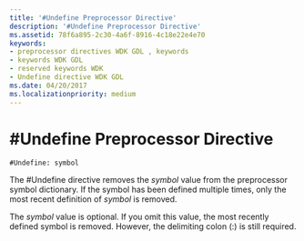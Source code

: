 ```yaml
---
title: '#Undefine Preprocessor Directive'
description: '#Undefine Preprocessor Directive'
ms.assetid: 78f6a895-2c30-4a6f-8916-4c18e22e4e70
keywords:
- preprocessor directives WDK GDL , keywords
- keywords WDK GDL
- reserved keywords WDK
- Undefine directive WDK GDL
ms.date: 04/20/2017
ms.localizationpriority: medium
---
```


# \#Undefine Preprocessor Directive


```GDL
#Undefine: symbol
```

The \#Undefine directive removes the *symbol* value from the preprocessor symbol dictionary. If the symbol has been defined multiple times, only the most recent definition of *symbol* is removed.

The *symbol* value is optional. If you omit this value, the most recently defined symbol is removed. However, the delimiting colon (:) is still required.
